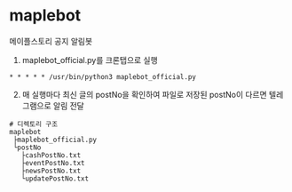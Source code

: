 # maplebot

메이플스토리 공지 알림봇

1. maplebot_official.py를 크론탭으로 실행
```
* * * * * /usr/bin/python3 maplebot_official.py
```
2. 매 실행마다 최신 글의 postNo을 확인하여 파일로 저장된 postNo이 다르면 텔레그램으로 알림 전달
```
# 디렉토리 구조
maplebot
 ├maplebot_official.py
 └postNo
   ├cashPostNo.txt
   ├eventPostNo.txt
   ├newsPostNo.txt
   └updatePostNo.txt
```